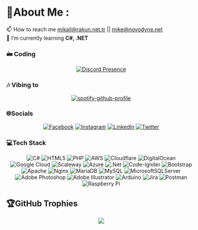 # 💫About Me :
📫 How to reach me mikail@rakun.net.tr || mike@novodyne.net
<br>
🌱 I’m currently learning **C#, .NET**

<h3>🖮 Coding</h3>
<div align="center">

[![Discord Presence](https://lanyard.cnrad.dev/api/255368702969511936)](https://discord.com/users/255368702969511936)
  
</div>

<h3>🎶 Vibing to</h3>
<div align="center">
  
  [![spotify-github-profile](https://spotify-github-profile.vercel.app/api/view?uid=mikailclk&cover_image=true&theme=default&show_offline=true&background_color=121212&bar_color_cover=true)](https://spotify-github-profile.vercel.app/api/view?uid=mikailclk&redirect=true)
  
</div>

<h3>🌐Socials</h3>
<div align="center">
  
[![Facebook](https://img.shields.io/badge/Facebook-%231877F2.svg?logo=Facebook&logoColor=white)](https://facebook.com/wikailc) [![Instagram](https://img.shields.io/badge/Instagram-%23E4405F.svg?logo=Instagram&logoColor=white)](https://instagram.com/wikailc) [![LinkedIn](https://img.shields.io/badge/LinkedIn-%230077B5.svg?logo=linkedin&logoColor=white)](https://linkedin.com/in/wikail) [![Twitter](https://img.shields.io/badge/Twitter-%231DA1F2.svg?logo=Twitter&logoColor=white)](https://twitter.com/xwikail) 

</div>

<h3>💻Tech Stack</h3>
<div align="center">

![C#](https://img.shields.io/badge/c%23-%23239120.svg?style=for-the-badge&logo=c-sharp&logoColor=white) ![HTML5](https://img.shields.io/badge/html5-%23E34F26.svg?style=for-the-badge&logo=html5&logoColor=white) ![PHP](https://img.shields.io/badge/php-%23777BB4.svg?style=for-the-badge&logo=php&logoColor=white) ![AWS](https://img.shields.io/badge/AWS-%23FF9900.svg?style=for-the-badge&logo=amazon-aws&logoColor=white) ![Cloudflare](https://img.shields.io/badge/Cloudflare-F38020?style=for-the-badge&logo=Cloudflare&logoColor=white) ![DigitalOcean](https://img.shields.io/badge/DigitalOcean-%230167ff.svg?style=for-the-badge&logo=digitalOcean&logoColor=white) ![Google Cloud](https://img.shields.io/badge/Google%20Cloud-%234285F4.svg?style=for-the-badge&logo=google-cloud&logoColor=white) ![Scaleway](https://img.shields.io/badge/SCALEWAY-%234f0599.svg?style=for-the-badge&logo=scaleway&logoColor=white) ![Azure](https://img.shields.io/badge/azure-%230072C6.svg?style=for-the-badge&logo=azure-devops&logoColor=white) ![.Net](https://img.shields.io/badge/.NET-5C2D91?style=for-the-badge&logo=.net&logoColor=white) ![Code-Igniter](https://img.shields.io/badge/CodeIgniter-%23EF4223.svg?style=for-the-badge&logo=codeIgniter&logoColor=white) ![Bootstrap](https://img.shields.io/badge/bootstrap-%23563D7C.svg?style=for-the-badge&logo=bootstrap&logoColor=white) ![Apache](https://img.shields.io/badge/apache-%23D42029.svg?style=for-the-badge&logo=apache&logoColor=white) ![Nginx](https://img.shields.io/badge/nginx-%23009639.svg?style=for-the-badge&logo=nginx&logoColor=white) ![MariaDB](https://img.shields.io/badge/MariaDB-003545?style=for-the-badge&logo=mariadb&logoColor=white) ![MySQL](https://img.shields.io/badge/mysql-%2300f.svg?style=for-the-badge&logo=mysql&logoColor=white) ![MicrosoftSQLServer](https://img.shields.io/badge/Microsoft%20SQL%20Sever-CC2927?style=for-the-badge&logo=microsoft%20sql%20server&logoColor=white) ![Adobe Photoshop](https://img.shields.io/badge/adobephotoshop-%2331A8FF.svg?style=for-the-badge&logo=adobephotoshop&logoColor=white) ![Adobe Illustrator](https://img.shields.io/badge/adobeillustrator-%23FF9A00.svg?style=for-the-badge&logo=adobeillustrator&logoColor=white) ![Arduino](https://img.shields.io/badge/-Arduino-00979D?style=for-the-badge&logo=Arduino&logoColor=white) ![Jira](https://img.shields.io/badge/jira-%230A0FFF.svg?style=for-the-badge&logo=jira&logoColor=white) ![Postman](https://img.shields.io/badge/Postman-FF6C37?style=for-the-badge&logo=postman&logoColor=white) ![Raspberry Pi](https://img.shields.io/badge/-RaspberryPi-C51A4A?style=for-the-badge&logo=Raspberry-Pi)

</div>

## 🏆GitHub Trophies
<div align="center">

![](https://github-trophies.vercel.app/?username=wikail&theme=darkhub&no-frame=false&no-bg=false&margin-w=4)

</div>
